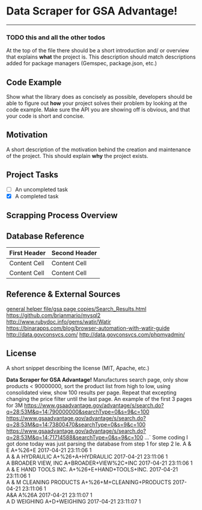 Data Scraper for GSA Advantage!
===================

- - - - 
### TODO this and all the other todos
At the top of the file there should be a short introduction and/ or overview that explains **what** the project is. This description should match descriptions added for package managers (Gemspec, package.json, etc.)

## Code Example

Show what the library does as concisely as possible, developers should be able to figure out **how** your project solves their problem by looking at the code example. Make sure the API you are showing off is obvious, and that your code is short and concise.

## Motivation

A short description of the motivation behind the creation and maintenance of the project. This should explain **why** the project exists.

## Project Tasks

- [ ] An uncompleted task
- [x] A completed task

## Scrapping Process Overview


## Database Reference

First Header  | Second Header
------------- | -------------
Content Cell  | Content Cell
Content Cell  | Content Cell


## Reference & External Sources
[general helper file/gsa page copies/Search_Results.html]()
https://github.com/brianmario/mysql2
http://www.rubydoc.info/gems/watir/Watir
https://binarapps.com/blog/browser-automation-with-watir-guide
http://data.govconsvcs.com/
http://data.govconsvcs.com/phpmyadmin/


## License

A short snippet describing the license (MIT, Apache, etc.)

**Data Scraper for GSA Advantage!**
Manufactures search page,
only show products < 90000000,
sort the product list from high to low,
using consolidated view,
show 100 results per page.
Repeat that excepting changing the price filter until the last page. An example of the first 3 pages for 3M
https://www.gsaadvantage.gov/advantage/s/search.do?q=28:53M&q=14:790000000&searchType=0&s=9&c=100
https://www.gsaadvantage.gov/advantage/s/search.do?q=28:53M&q=14:73800470&searchType=0&s=9&c=100
https://www.gsaadvantage.gov/advantage/s/search.do?q=28:53M&q=14:71714588&searchType=0&s=9&c=100
...`
Some coding I got done today was just parsing the database from step 1 for step 2  Ie.
A & E                                                     A+%26+E                                                             2017-04-21 23:11:06       1             
A & A HYDRAULIC                            A+%26+A+HYDRAULIC                                   2017-04-21 23:11:06       1             
A BROADER VIEW, INC                   A+BROADER+VIEW%2C+INC                       2017-04-21 23:11:06       1             
A & E HAND TOOLS INC.                 A+%26+E+HAND+TOOLS+INC.                    2017-04-21 23:11:06       1             
A & M CLEANING PRODUCTS      A+%26+M+CLEANING+PRODUCTS           2017-04-21 23:11:06       1             
A&A                                                       A%26A                                                                  2017-04-21 23:11:07       1             
A D WEIGHING                                  A+D+WEIGHING                                               2017-04-21 23:11:07       1